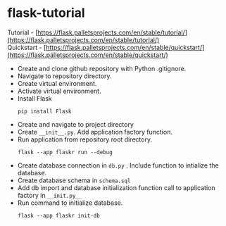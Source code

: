 # flask-tutorial
Tutorial - [https://flask.palletsprojects.com/en/stable/tutorial/](https://flask.palletsprojects.com/en/stable/tutorial/)  
Quickstart - [https://flask.palletsprojects.com/en/stable/quickstart/](https://flask.palletsprojects.com/en/stable/quickstart/)

- Create and clone github repository with Python .gitignore.
- Navigate to repository directory.
- Create virtual environment.
- Activate virtual environment.
- Install Flask
    ```
    pip install Flask
    ```
- Create and navigate to project directory
- Create `__init__.py`. Add application factory function.
- Run application from repository root directory.
    ```
    flask --app flaskr run --debug
    ```
- Create database connection in ```db.py``` . Include function to intialize the database.
- Create database schema in ```schema.sql```
- Add db import and database initialization function call to application factory in ```__init.py__```
- Run command to initialize database.
    ```
    flask --app flaskr init-db
    ```
